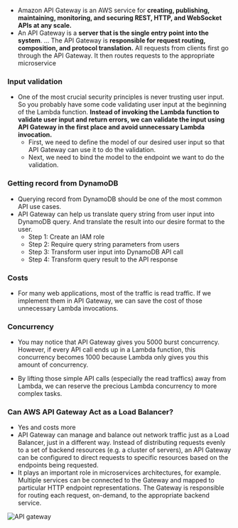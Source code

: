 * Amazon API Gateway is an AWS service for **creating, publishing, maintaining, monitoring, and securing REST, HTTP, and WebSocket APIs at any scale.**
* An API Gateway is a **server that is the single entry point into the system**. ... The API Gateway is **responsible for request routing, composition, and protocol translation.** All requests from clients first go through the API Gateway. It then routes requests to the appropriate microservice

### Input validation
* One of the most crucial security principles is never trusting user input. So you probably have some code validating user input at the beginning of the Lambda function. **Instead of invoking the Lambda function to validate user input and return errors, we can validate the input using API Gateway in the first place and avoid unnecessary Lambda invocation.**
  * First, we need to define the model of our desired user input so that API Gateway can use it to do the validation.
  * Next, we need to bind the model to the endpoint we want to do the validation.

### Getting record from DynamoDB
* Querying record from DynamoDB should be one of the most common API use cases. 
* API Gateway can help us translate query string from user input into DynamoDB query. And translate the result into our desire format to the user.
  * Step 1: Create an IAM role
  * Step 2: Require query string parameters from users
  * Step 3: Transform user input into DynamoDB API call
  * Step 4: Transform query result to the API response
### Costs
* For many web applications, most of the traffic is read traffic. If we implement them in API Gateway, we can save the cost of those unnecessary Lambda invocations.

### Concurrency
* You may notice that API Gateway gives you 5000 burst concurrency. However, if every API call ends up in a Lambda function, this concurrency becomes 1000 because Lambda only gives you this amount of concurrency.

* By lifting those simple API calls (especially the read traffics) away from Lambda, we can reserve the precious Lambda concurrency to more complex tasks.

### Can AWS API Gateway Act as a Load Balancer?
* Yes and costs more
* API Gateway can manage and balance out network traffic just as a Load Balancer, just in a different way. Instead of distributing requests evenly to a set of backend resources (e.g. a cluster of servers), an API Gateway can be configured to direct requests to specific resources based on the endpoints being requested.
* It plays an important role in microservices architectures, for example. Multiple services can be connected to the Gateway and mapped to particular HTTP endpoint representations. The Gateway is responsible for routing each request, on-demand, to the appropriate backend service.

![API gateway](https://d1.awsstatic.com/serverless/New-API-GW-Diagram.c9fc9835d2a9aa00ef90d0ddc4c6402a2536de0d.png)

